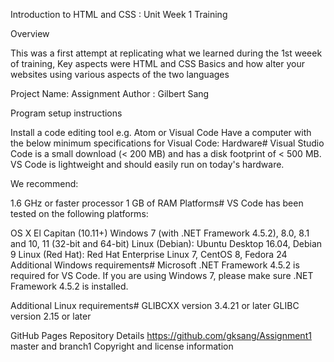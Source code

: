 Introduction to HTML and CSS : Unit Week 1 Training

Overview

This was a first attempt at replicating what we learned during the 1st weeek of training, Key aspects were
HTML and CSS Basics and how alter your websites using various aspects of the two languages

Project Name: Assignment 
Author : Gilbert Sang

Program setup instructions

Install a code editing tool e.g. Atom or Visual Code
Have a computer with the below minimum specifications for Visual Code:
	Hardware#
Visual Studio Code is a small download (< 200 MB) and has a disk footprint of < 500 MB. VS Code is lightweight and should easily run on today's hardware.

We recommend:

1.6 GHz or faster processor
1 GB of RAM
Platforms#
VS Code has been tested on the following platforms:

OS X El Capitan (10.11+)
Windows 7 (with .NET Framework 4.5.2), 8.0, 8.1 and 10, 11 (32-bit and 64-bit)
Linux (Debian): Ubuntu Desktop 16.04, Debian 9
Linux (Red Hat): Red Hat Enterprise Linux 7, CentOS 8, Fedora 24
Additional Windows requirements#
Microsoft .NET Framework 4.5.2 is required for VS Code. If you are using Windows 7, please make sure .NET Framework 4.5.2 is installed.

Additional Linux requirements#
GLIBCXX version 3.4.21 or later
GLIBC version 2.15 or later

GitHub Pages Repository Details
https://github.com/gksang/Assignment1
master and branch1
Copyright and license information




